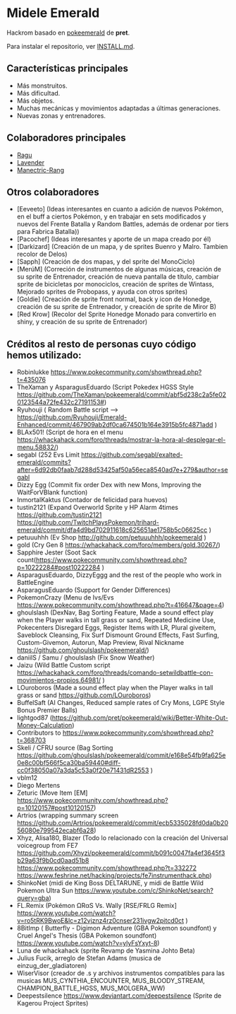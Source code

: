 # Midele Emerald

Hackrom basado en [pokeemerald](https://github.com/pret/pokeemerald) de **pret**.

Para instalar el repositorio, ver [INSTALL.md](INSTALL.md).

## Características principales

- Más monstruitos.
- Más dificultad.
- Más objetos.
- Muchas mecánicas y movimientos adaptadas a últimas generaciones.
- Nuevas zonas y entrenadores.

## Colaboradores principales

- [Ragu](https://github.com/Raguzero)
- [Lavender](https://github.com/LavenderG)
- [Manectric-Rang](https://github.com/Manectric-Rang)

## Otros colaboradores
- [Eeveeto] (Ideas interesantes en cuanto a adición de nuevos Pokémon, en el buff a ciertos Pokémon, y en trabajar en sets modificados y nuevos del Frente Batalla y Random Battles, además de ordenar por tiers para Fabrica Batalla))
- [Pacochef] (Ideas interesantes y aporte de un mapa creado por él)
- [Darkizard] (Creación de un mapa, y de sprites Buenro y Malro. Tambien recolor de Delos)
- [Sapph] (Creación de dos mapas, y del sprite del MonoCiclo)
- [MerúM] (Correción de instrumentos de algunas músicas, creación de su sprite de Entrenador, creación de nueva pantalla de título, cambiar sprite de bicicletas por monociclos, creación de sprites de Wintass, Mejorado sprites de Probopass, y ayuda con otros sprites)
- [Goldie] (Creación de sprite front normal, back y icon de Honedge, creación de su sprite de Entrenador, y creación de sprite de Miror B)
- [Red Krow] (Recolor del Sprite Honedge Monado para convertirlo en shiny, y creación de su sprite de Entrenador)

## Créditos al resto de personas cuyo código hemos utilizado:
- Robinlukke https://www.pokecommunity.com/showthread.php?t=435076
- TheXaman y AsparagusEduardo (Script Pokedex HGSS Style https://github.com/TheXaman/pokeemerald/commit/abf5d238c2a5fe020123544a72fe432c27191153#)
- Ryuhouji ( Random Battle script --> https://github.com/Ryuhouji/Emerald-Enhanced/commit/467909ab2df0ca674501b164e3915b5fc4871add )
- BLAx501! (Script de hora en el menu https://whackahack.com/foro/threads/mostrar-la-hora-al-desplegar-el-menu.58832/)
- segabl (252 Evs Limit https://github.com/segabl/exalted-emerald/commits?after=6d92db0faab7d288d53425af50a56eca8540ad7e+279&author=segabl 
- Dizzy Egg (Commit fix order Dex with new Mons, Improving the WaitForVBlank function)
- InmortalKaktus (Contador de felicidad para huevos)
- tustin2121 (Expand Overworld Sprite y HP Alarm 4times https://github.com/tustin2121 https://github.com/TwitchPlaysPokemon/trihard-emerald/commit/dfa4d9bd702911618c625651ae1758b5c06625cc )
- petuuuhhh (Ev Shop http://github.com/petuuuhhh/pokeemerald )
- gold (Cry Gen 8 https://whackahack.com/foro/members/gold.30267/) 
- Sapphire Jester (Soot Sack count(https://www.pokecommunity.com/showthread.php?p=10222284#post10222284 )
- AsparagusEduardo, DizzyEggg and the rest of the people who work in BattleEngine 
- AsparagusEduardo (Support for Gender Differences)
- PokemonCrazy (Menu de Ivs/Evs https://www.pokecommunity.com/showthread.php?t=416647&page=4)
- ghoulslash (DexNav, Bag Sorting Feature, Made a sound effect play when the Player walks in tall grass or sand, Repeated Medicine Use, Pokecenters Disregard Eggs, Register Items with LR, Plural giveitem, Saveblock Cleansing, Fix Surf Dismount Ground Effects, Fast Surfing, Custom-Givemon, Autorun, Map Preview, Rival Nickname https://github.com/ghoulslash/pokeemerald/)
- daniilS / Samu / ghoulslash (Fix Snow Weather)
- Jaizu (Wild Battle Custom script https://whackahack.com/foro/threads/comando-setwildbattle-con-movimientos-propios.64981/ )
- LOuroboros (Made a sound effect play when the Player walks in tall grass or sand  https://github.com/LOuroboros)
- BuffelSaft (AI Changes, Reduced sample rates of Cry Mons, LGPE Style Bonus Premier Balls)
- lightgod87 (https://github.com/pret/pokeemerald/wiki/Better-White-Out-Money-Calculation)
- Contributors to https://www.pokecommunity.com/showthread.php?t=368703
- Skeli / CFRU source (Bag Sorting https://github.com/ghoulslash/pokeemerald/commit/e168e54fb9fa625e0e8c00bf566f5ca30ba59440#diff-cc0f38050a07a3da5c53a0f20e71431dR2553 )
- vblm12
- Diego Mertens
- Zeturic (Move Item [EM] https://www.pokecommunity.com/showthread.php?p=10120157#post10120157)
- Artrios (wrapping summary screen  https://github.com/Artrios/pokeemerald/commit/ecb5335028fd0da0b2056080e799542ecabf6a28)
- Xhyz, Alisa180, Blazer (Todo lo relacionado con la creación del Universal voicegroup from FE7 https://github.com/Xhyzi/pokeemerald/commit/b091c0047fa4ef3645f3b29a63f9b0cd0aad51b8 https://www.pokecommunity.com/showthread.php?t=332272 https://www.feshrine.net/hacking/projects/fe7instrumenthack.php)
- ShinkoNet (midi de King Boss DELTARUNE, y midi de Battle Wild Pokemon Ultra Sun https://www.youtube.com/c/ShinkoNet/search?query=gba)
- FL.Remix (Pokémon ΩRαS Vs. Wally [RSE/FRLG Remix] https://www.youtube.com/watch?v=ro5tRK9BwoE&lc=z12vjznz4rz0cnser231ivgw2pitcd0ct )
- 8BitImp ( Butterfly - Digimon Adventure (GBA Pokemon soundfont) y Cruel Angel's Thesis (GBA Pokemon soundfont) https://www.youtube.com/watch?v=ylyFsYxyt-8)
- Luna de whackahack (sprite Revamp de Yasmina Johto Beta)
- Julius Fucik, arreglo de Stefan Adams (musica de einzug_der_gladiatoren)
- WiserVisor (creador de .s y archivos instrumentos compatibles para las musicas MUS_CYNTHIA_ENCOUNTER, MUS_BLOODY_STREAM, CHAMPION_BATTLE_HGSS, MUS_MOLGERA_WW)
- Deepestsilence https://www.deviantart.com/deepestsilence (Sprite de Kagerou Project Sprites)
